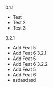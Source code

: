 0.1.1

- Test
- Test 2
- Test 3

3.2.1
-  Add Feat 5
-  Add Feat 6
3.2.1
-  Add Feat 5
-  Add Feat 6
3.2.2
-  Add Feat 5
-  Add Feat 6
- asdasdasd
